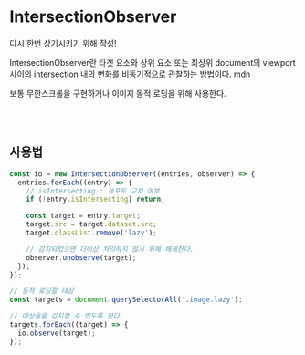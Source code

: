 # IntersectionObserver

다시 한번 상기시키기 위해 작성!

IntersectionObserver란 타겟 요소와 상위 요소 또는 최상위 document의 viewport 사이의 intersection 내의 변화를 비동기적으로 관찰하는 방법이다. [mdn](https://developer.mozilla.org/ko/docs/Web/API/Intersection_Observer_API)

보통 무한스크롤을 구현하거나 이미지 동적 로딩을 위해 사용한다.

<br/>
<br/>

## 사용법

```javascript
const io = new IntersectionObserver((entries, observer) => {
  entries.forEach((entry) => {
    // isIntersecting : 뷰포트 교차 여부
    if (!entry.isIntersecting) return;

    const target = entry.target;
    target.src = target.dataset.src;
    target.classList.remove('lazy');

    // 감지되었으면 더이상 처리하지 않기 위해 해제한다.
    observer.unobserve(target);
  });
});

// 동적 로딩할 대상
const targets = document.querySelectorAll('.image.lazy');

// 대상들을 감지할 수 있도록 한다.
targets.forEach((target) => {
  io.observe(target);
});
```
